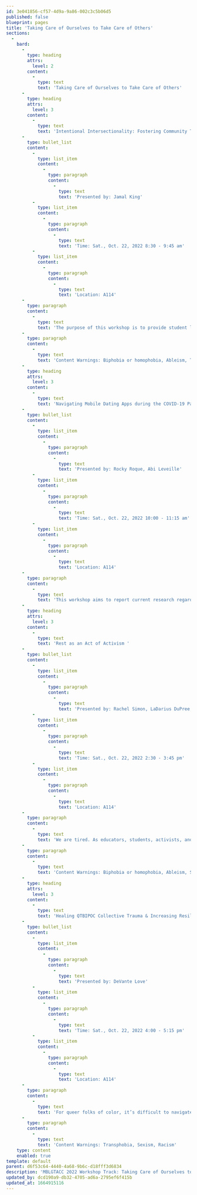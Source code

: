 ```yaml
---
id: 3e041856-cf57-4d9a-9a86-002c3c5b06d5
published: false
blueprint: pages
title: 'Taking Care of Ourselves to Take Care of Others'
sections:
  -
    bard:
      -
        type: heading
        attrs:
          level: 2
        content:
          -
            type: text
            text: 'Taking Care of Ourselves to Take Care of Others'
      -
        type: heading
        attrs:
          level: 3
        content:
          -
            type: text
            text: 'Intentional Intersectionality: Fostering Community That Reflects the Community'
      -
        type: bullet_list
        content:
          -
            type: list_item
            content:
              -
                type: paragraph
                content:
                  -
                    type: text
                    text: 'Presented by: Jamal King'
          -
            type: list_item
            content:
              -
                type: paragraph
                content:
                  -
                    type: text
                    text: 'Time: Sat., Oct. 22, 2022 8:30 - 9:45 am'
          -
            type: list_item
            content:
              -
                type: paragraph
                content:
                  -
                    type: text
                    text: 'Location: A114'
      -
        type: paragraph
        content:
          -
            type: text
            text: 'The purpose of this workshop is to provide student leaders, advisors, and higher education practitioners with concrete ways to create programs, push initiatives, and advise queer and trans student populations using an intentionally inclusive and intersectional lens. This workshop will provide a basic cultural, environmental, and social context for providing programs that lift up and celebrate many identities within the LGBTQ+ community.'
      -
        type: paragraph
        content:
          -
            type: text
            text: 'Content Warnings: Biphobia or homophobia, Ableism, Transphobia, Racism, Classism'
      -
        type: heading
        attrs:
          level: 3
        content:
          -
            type: text
            text: 'Navigating Mobile Dating Apps during the COVID-19 Pandemic '
      -
        type: bullet_list
        content:
          -
            type: list_item
            content:
              -
                type: paragraph
                content:
                  -
                    type: text
                    text: 'Presented by: Rocky Roque, Abi Leveille'
          -
            type: list_item
            content:
              -
                type: paragraph
                content:
                  -
                    type: text
                    text: 'Time: Sat., Oct. 22, 2022 10:00 - 11:15 am'
          -
            type: list_item
            content:
              -
                type: paragraph
                content:
                  -
                    type: text
                    text: 'Location: A114'
      -
        type: paragraph
        content:
          -
            type: text
            text: 'This workshop aims to report current research regarding Grindr and Tinder, provide strategies to navigate queer sexual and romantic health during the pandemic, and encourage a fruitful and positive discussion regarding these practices. With the prevalent use of mobile dating apps among this demographic, we value promoting a positive and inclusive environment to discuss romantic and sexual health.'
      -
        type: heading
        attrs:
          level: 3
        content:
          -
            type: text
            text: 'Rest as an Act of Activism '
      -
        type: bullet_list
        content:
          -
            type: list_item
            content:
              -
                type: paragraph
                content:
                  -
                    type: text
                    text: 'Presented by: Rachel Simon, LaDarius DuPree, Sarah Doherty'
          -
            type: list_item
            content:
              -
                type: paragraph
                content:
                  -
                    type: text
                    text: 'Time: Sat., Oct. 22, 2022 2:30 - 3:45 pm'
          -
            type: list_item
            content:
              -
                type: paragraph
                content:
                  -
                    type: text
                    text: 'Location: A114'
      -
        type: paragraph
        content:
          -
            type: text
            text: 'We are tired. As educators, students, activists, and especially as queer folx in 2022 we are being asked to do more with less and the stakes are high. This workshop session will invite participants to explore how we find needed rest while setting boundaries, finding and sharing resources of rest, and embracing the power of rest with a queer lens. We will look at ways to restore and repair in a time when so many of us are asked to take on unrecognized and uncompensated work for social justice and equity.'
      -
        type: paragraph
        content:
          -
            type: text
            text: 'Content Warnings: Biphobia or homophobia, Ableism, Self-harm/self-injury, Transphobia, Sexism, Misogyny, Racism, Classism, Fat phobia'
      -
        type: heading
        attrs:
          level: 3
        content:
          -
            type: text
            text: 'Healing QTBIPOC Collective Trauma & Increasing Resilience with Gentle Movement Meditation Practices '
      -
        type: bullet_list
        content:
          -
            type: list_item
            content:
              -
                type: paragraph
                content:
                  -
                    type: text
                    text: 'Presented by: DeVante Love'
          -
            type: list_item
            content:
              -
                type: paragraph
                content:
                  -
                    type: text
                    text: 'Time: Sat., Oct. 22, 2022 4:00 - 5:15 pm'
          -
            type: list_item
            content:
              -
                type: paragraph
                content:
                  -
                    type: text
                    text: 'Location: A114'
      -
        type: paragraph
        content:
          -
            type: text
            text: 'For queer folks of color, it’s difficult to navigate our society which often works to disempowers us. This workshop is an active step toward reversing the psychological wounding incurred from trying to live honestly as our genuine, whole selves. We begin with a talk about the imprint of collective trauma and end with a facilitated gentle movement journey to help liberate us from old wounds of collective trauma so we may feel more resilient and confident.'
      -
        type: paragraph
        content:
          -
            type: text
            text: 'Content Warnings: Transphobia, Sexism, Racism'
    type: content
    enabled: true
template: default
parent: d6f53c64-4440-4a68-9b6c-d18fff3d6834
description: 'MBLGTACC 2022 Workshop Track: Taking Care of Ourselves to Take Care of Others'
updated_by: dcd190a9-db32-4705-ad6a-2795ef6f415b
updated_at: 1664915116
---
```

